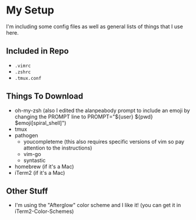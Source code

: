 # My Setup

I'm including some config files as well as general lists of things that I use here.

## Included in Repo
* `.vimrc`
* `.zshrc`
* `.tmux.conf`

## Things To Download
* oh-my-zsh (also I edited the alanpeabody prompt to include an emoji by changing the PROMPT line to PROMPT="${user} ${pwd} $emoji[spiral_shell]")
* tmux
* pathogen
  * youcompleteme (this also requires specific versions of vim so pay attention to the instructions)
  * vim-go
  * syntastic
* homebrew (if it's a Mac)
* iTerm2 (if it's a Mac)

## Other Stuff
* I'm using the "Afterglow" color scheme and I like it! (you can get it in iTerm2-Color-Schemes)

